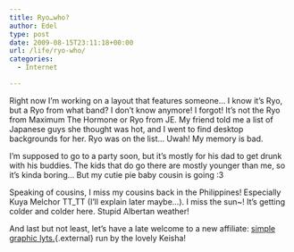 ```yaml
---
title: Ryo…who?
author: Edel
type: post
date: 2009-08-15T23:11:18+00:00
url: /life/ryo-who/
categories:
  - Internet

---
```

Right now I&#8217;m working on a layout that features someone&#8230; I know it&#8217;s Ryo, but a Ryo from what band? I don&#8217;t know anymore! I forgot! It&#8217;s not the Ryo from Maximum The Hormone or Ryo from JE. My friend told me a list of Japanese guys she thought was hot, and I went to find desktop backgrounds for her. Ryo was on the list&#8230; Uwah! My memory is bad.

I&#8217;m supposed to go to a party soon, but it&#8217;s mostly for his dad to get drunk with his buddies. The kids that do go there are mostly younger than me, so it&#8217;s kinda boring&#8230; But my cutie pie baby cousin is going :3

Speaking of cousins, I miss my cousins back in the Philippines! Especially Kuya Melchor TT_TT (I&#8217;ll explain later maybe&#8230;). I miss the sun~! It&#8217;s getting colder and colder here. Stupid Albertan weather!

And last but not least, let&#8217;s have a late welcome to a new affiliate: [simple graphic lyts.][1]{.external} run by the lovely Keisha!

<ol class="footnote">
</ol>

 [1]: http://www.sg6.co.cc/